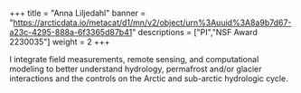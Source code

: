 +++
title = "Anna Liljedahl"
banner = "https://arcticdata.io/metacat/d1/mn/v2/object/urn%3Auuid%3A8a9b7d67-a23c-4295-888a-6f3365d87b41"
descriptions = ["PI","NSF Award 2230035"]
weight = 2
+++

I integrate field measurements, remote sensing, and computational modeling to better understand hydrology, permafrost and/or glacier interactions and the controls on the Arctic and sub-arctic hydrologic cycle.